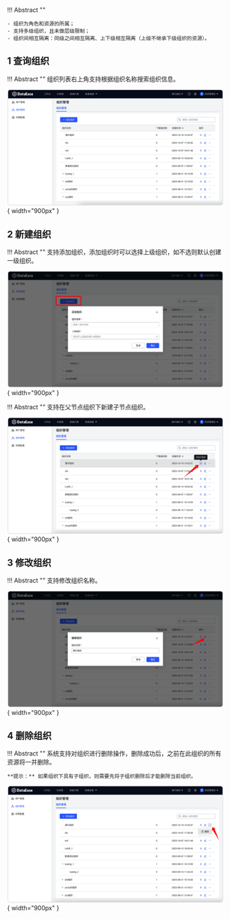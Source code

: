 !!! Abstract ""

    - 组织为角色和资源的所属；
    - 支持多级组织，且未做层级限制；
    - 组织间相互隔离：同级之间相互隔离、上下级相互隔离（上级不继承下级组织的资源）。


## 1 查询组织

!!! Abstract ""
    组织列表右上角支持根据组织名称搜索组织信息。

![查询组织](../img/xpack/查询组织.png){ width="900px" }

## 2 新建组织

!!! Abstract ""
    支持添加组织，添加组织时可以选择上级组织，如不选则默认创建一级组织。

![新建组织](../img/xpack/新建组织.png){ width="900px" }

!!! Abstract ""
    支持在父节点组织下新建子节点组织。

![新建组织](../img/xpack/新建子节点组织.png){ width="900px" }

## 3 修改组织

!!! Abstract ""
    支持修改组织名称。

![修改组织](../img/xpack/修改组织.png){ width="900px" }

## 4 删除组织

!!! Abstract ""
    系统支持对组织进行删除操作，删除成功后，之前在此组织的所有资源将一并删除。

    **提示：** 如果组织下具有子组织，则需要先将子组织删除后才能删除当前组织。

![删除组织](../img/xpack/删除组织.png){ width="900px" }